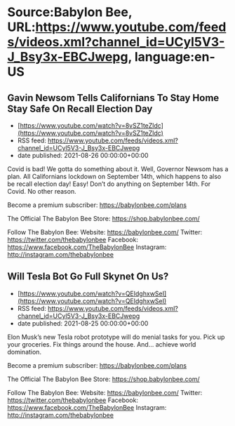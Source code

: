 # Source:Babylon Bee, URL:https://www.youtube.com/feeds/videos.xml?channel_id=UCyl5V3-J_Bsy3x-EBCJwepg, language:en-US

## Gavin Newsom Tells Californians To Stay Home Stay Safe On Recall Election Day
 - [https://www.youtube.com/watch?v=8vSZ1teZldc](https://www.youtube.com/watch?v=8vSZ1teZldc)
 - RSS feed: https://www.youtube.com/feeds/videos.xml?channel_id=UCyl5V3-J_Bsy3x-EBCJwepg
 - date published: 2021-08-26 00:00:00+00:00

Covid is bad! We gotta do something about it. Well, Governor Newsom has a plan. All Californians lockdown on September 14th, which happens to also be recall election day! Easy! Don’t do anything on September 14th. For Covid. No other reason.


Become a premium subscriber:  https://babylonbee.com/plans


The Official The Babylon Bee Store:  https://shop.babylonbee.com/


Follow The Babylon Bee:
Website: https://babylonbee.com/
Twitter: https://twitter.com/thebabylonbee
Facebook: https://www.facebook.com/TheBabylonBee
Instagram: http://instagram.com/thebabylonbee

## Will Tesla Bot Go Full Skynet On Us?
 - [https://www.youtube.com/watch?v=QEIdghxwSeI](https://www.youtube.com/watch?v=QEIdghxwSeI)
 - RSS feed: https://www.youtube.com/feeds/videos.xml?channel_id=UCyl5V3-J_Bsy3x-EBCJwepg
 - date published: 2021-08-25 00:00:00+00:00

Elon Musk’s new Tesla robot prototype will do menial tasks for you. Pick up your groceries. Fix things around the house. And… achieve world domination.

Become a premium subscriber:  https://babylonbee.com/plans

The Official The Babylon Bee Store:  https://shop.babylonbee.com/

Follow The Babylon Bee:
Website: https://babylonbee.com/
Twitter: https://twitter.com/thebabylonbee
Facebook: https://www.facebook.com/TheBabylonBee
Instagram: http://instagram.com/thebabylonbee

